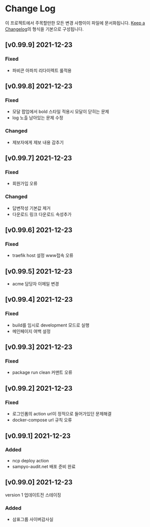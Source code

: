 # Change Log

이 프로젝트에서 주목할만한 모든 변경 사항이이 파일에 문서화됩니다.
[Keep a Changelog](https://keepachangelog.com/ko/1.0.0/)의 형식을 기본으로 구성됩니다.

## [v0.99.9] 2021-12-23

### Fixed

- 파비콘 아파치 리다이렉트 룰적용

## [v0.99.8] 2021-12-23

### Fixed

- 모달 팝업에서 bold 스타일 적용시 모달이 닫히는 문제
- log 노출 남아있는 문제 수정

### Changed

- 제보자에게 제보 내용 감추기

## [v0.99.7] 2021-12-23

### Fixed

- 회원가입 오류


### Changed

- 답변작성 기본값 제거
- 다운로드 링크 다운로드 속성추가

## [v0.99.6] 2021-12-23

### Fixed

- traefik host 설정 www접속 오류

## [v0.99.5] 2021-12-23

- acme 담당자 이메일 변경

## [v0.99.4] 2021-12-23

### Fixed

- build를 임시로 development 모드로 실행
- 메인페이지 여백 설정

## [v0.99.3] 2021-12-23

### Fixed

- package run clean 커맨트 오류

## [v0.99.2] 2021-12-23

### Fixed

- 로그인폼의 action url이 정적으로 들어가있던 문제해결
- docker-compose url 규칙 오류

## [v0.99.1] 2021-12-23

### Added

- ncp deploy action
- sampyo-audit.net 배포 준비 완료

## [v0.99.0] 2021-12-23

version 1 업데이트전 스테이징

### Added

- 삼표그룹 사이버감사실
